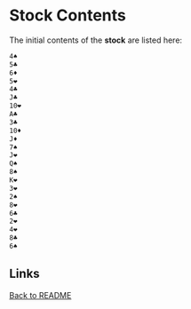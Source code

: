 # Stock Contents

The initial contents of the **stock** are listed here:

```txt
4♠️
5♣️
6♦️
5❤️
4♣️
J♣️
10❤️
A♣️
3♣️
10♦️
J♦️
7♠️
J❤️
Q♠️
8♠️
K❤️
3❤️
2♠️
8❤️
6♣️
2❤️
4❤️
8♣️
6♠️
```

## Links

[Back to README](/README.md)
